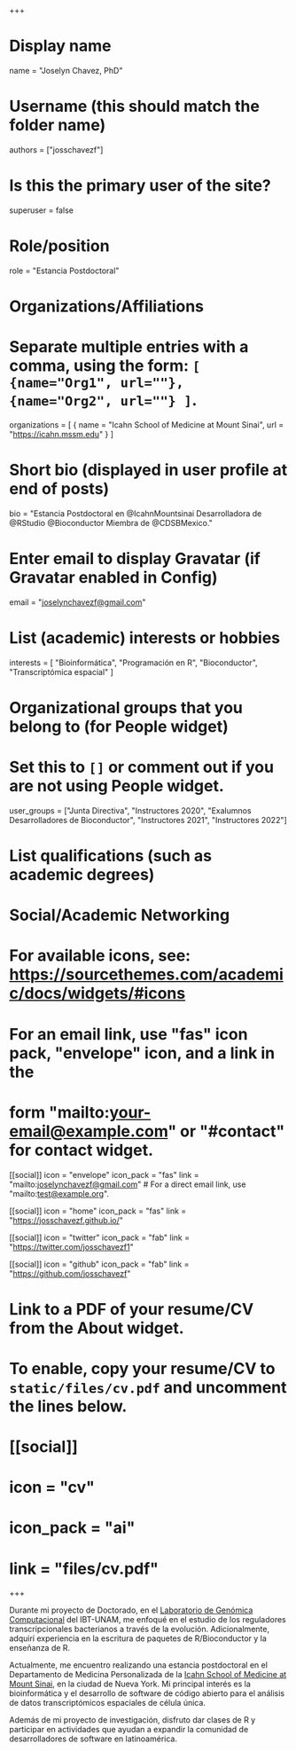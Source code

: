 +++
# Display name
name = "Joselyn Chavez, PhD"

# Username (this should match the folder name)
authors = ["josschavezf"]

# Is this the primary user of the site?
superuser = false

# Role/position
role = "Estancia Postdoctoral"

# Organizations/Affiliations
#   Separate multiple entries with a comma, using the form: `[ {name="Org1", url=""}, {name="Org2", url=""} ]`.
organizations = [ { name = "Icahn School of Medicine at Mount Sinai", url = "https://icahn.mssm.edu" } ]

# Short bio (displayed in user profile at end of posts)
bio = "Estancia Postdoctoral en @IcahnMountsinai Desarrolladora de @RStudio @Bioconductor Miembra de @CDSBMexico."

# Enter email to display Gravatar (if Gravatar enabled in Config)
email = "joselynchavezf@gmail.com"

# List (academic) interests or hobbies
interests = [
  "Bioinformática",
  "Programación en R",
  "Bioconductor",
  "Transcriptómica espacial"
]

# Organizational groups that you belong to (for People widget)
#   Set this to `[]` or comment out if you are not using People widget.
user_groups = ["Junta Directiva", "Instructores 2020", "Exalumnos Desarrolladores de Bioconductor", "Instructores 2021", "Instructores 2022"]

# List qualifications (such as academic degrees)

# Social/Academic Networking
# For available icons, see: https://sourcethemes.com/academic/docs/widgets/#icons
#   For an email link, use "fas" icon pack, "envelope" icon, and a link in the
#   form "mailto:your-email@example.com" or "#contact" for contact widget.

[[social]]
  icon = "envelope"
  icon_pack = "fas"
  link = "mailto:joselynchavezf@gmail.com"  # For a direct email link, use "mailto:test@example.org".

[[social]]
  icon = "home"
  icon_pack = "fas"
  link = "https://josschavezf.github.io/"

[[social]]
  icon = "twitter"
  icon_pack = "fab"
  link = "https://twitter.com/josschavezf1"

[[social]]
  icon = "github"
  icon_pack = "fab"
  link = "https://github.com/josschavezf"

# Link to a PDF of your resume/CV from the About widget.
# To enable, copy your resume/CV to `static/files/cv.pdf` and uncomment the lines below.
# [[social]]
#   icon = "cv"
#   icon_pack = "ai"
#   link = "files/cv.pdf"

+++

Durante mi proyecto de Doctorado, en el [Laboratorio de Genómica Computacional](https://biocomputo2.ibt.unam.mx) del IBT-UNAM, me enfoqué en el estudio de los reguladores transcripcionales bacterianos a través de la evolución. Adicionalmente, adquirí experiencia en la escritura de paquetes de R/Bioconductor y la enseñanza de R.

Actualmente, me encuentro realizando una estancia postdoctoral en el Departamento de Medicina Personalizada de la [Icahn School of Medicine at Mount Sinai](https://icahn.mssm.edu), en la ciudad de Nueva York. Mi principal interés es la bioinformática y el desarrollo de software de código abierto para el análisis de datos transcriptómicos espaciales de célula única. 

Además de mi proyecto de investigación, disfruto dar clases de R y participar en actividades que ayudan a expandir la comunidad de desarrolladores de software en latinoamérica.



